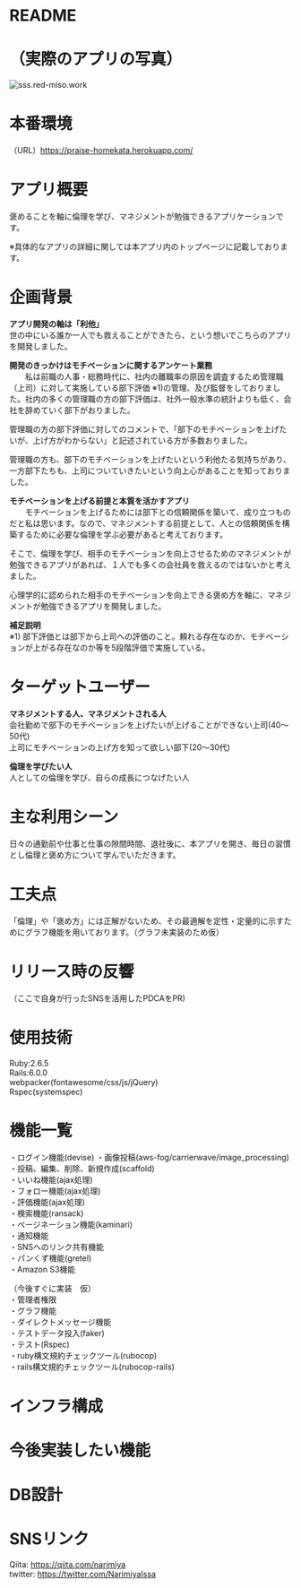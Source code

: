 # README
# （実際のアプリの写真）
![sss.red-miso.work](https://user-images.githubusercontent.com/76093901/106721323-dd831a80-6647-11eb-9c99-e2eeb17346ad.png)

# 本番環境
（URL）https://praise-homekata.herokuapp.com/



# アプリ概要
褒めることを軸に倫理を学び、マネジメントが勉強できるアプリケーションです。

※具体的なアプリの詳細に関しては本アプリ内のトップページに記載しております。


# 企画背景

**アプリ開発の軸は「利他」**</br>
世の中にいる誰か一人でも救えることができたら、という想いでこちらのアプリを開発しました。

**開発のきっかけはモチベーションに関するアンケート業務**</br>
　　私は前職の人事・総務時代に、社内の離職率の原因を調査するため管理職（上司）に対して実施している部下評価 ※1)の管理、及び監督をしておりました。社内の多くの管理職の方の部下評価は、社外一般水準の統計よりも低く、会社を辞めていく部下がおりました。

管理職の方の部下評価に対してのコメントで、「部下のモチベーションを上げたいが、上げ方がわからない」と記述されている方が多数おりました。

管理職の方も、部下のモチベーションを上げたいという利他たる気持ちがあり、一方部下たちも、上司についていきたいという向上心があることを知っておりました。

**モチベーションを上げる前提と本質を活かすアプリ**</br>
　　モチベーションを上げるためには部下との信頼関係を築いて、成り立つものだと私は思います。なので、マネジメントする前提として、人との信頼関係を構築するために必要な倫理を学ぶ必要があると考えております。

そこで、倫理を学び、相手のモチベーションを向上させるためのマネジメントが勉強できるアプリがあれば、１人でも多くの会社員を救えるのではないかと考えました。

心理学的に認められた相手のモチベーションを向上できる褒め方を軸に、マネジメントが勉強できるアプリを開発しました。

**補足説明**</br>
※1) 部下評価とは部下から上司への評価のこと。頼れる存在なのか、モチベーションが上がる存在なのか等を5段階評価で実施している。


# ターゲットユーザー
**マネジメントする人、マネジメントされる人**</br>
会社勤めで部下のモチベーションを上げたいが上げることができない上司(40〜50代)</br>
上司にモチベーションの上げ方を知って欲しい部下(20〜30代)</br>

**倫理を学びたい人**</br>
人としての倫理を学び、自らの成長につなげたい人</br>


# 主な利用シーン
日々の通勤前や仕事と仕事の隙間時間、退社後に、本アプリを開き、毎日の習慣とし倫理と褒め方について学んでいただきます。


# 工夫点
「倫理」や「褒め方」には正解がないため、その最適解を定性・定量的に示すためにグラフ機能を用いております。（グラフ未実装のため仮）

# リリース時の反響
（ここで自身が行ったSNSを活用したPDCAをPR)

# 使用技術
Ruby:2.6.5</br> 
Rails:6.0.0</br>
webpacker(fontawesome/css/js/jQuery)</br>
Rspec(systemspec)</br>


# 機能一覧
・ログイン機能(devise)
・画像投稿(aws-fog/carrierwave/image_processing)</br>
・投稿、編集、削除、新規作成(scaffold)</br>
・いいね機能(ajax処理)</br>
・フォロー機能(ajax処理)</br>
・評価機能(ajax処理)</br>
・検索機能(ransack)</br>
・ページネーション機能(kaminari)</br>
・通知機能</br>
・SNSへのリンク共有機能</br>
・パンくず機能(gretel)</br>
・Amazon S3機能</br>

（今後すぐに実装　仮）</br>
・管理者権限</br>
・グラフ機能</br>
・ダイレクトメッセージ機能</br>
・テストデータ投入(faker)</br>
・テスト(Rspec)</br>
・ruby構文規約チェックツール(rubocop)</br>
・rails構文規約チェックツール(rubocop-rails)</br>


# インフラ構成

# 今後実装したい機能

# DB設計

# SNSリンク
Qiita: https://qiita.com/narimiya</br>
twitter: https://twitter.com/NarimiyaIssa</br>

